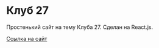 # Клуб 27

Простенький сайт на тему Клуба 27.
Сделан на React.js.

[Ссылка на сайт](https://27club.praktikum.space/)
